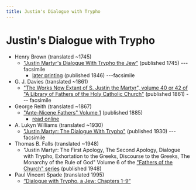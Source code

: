 ```yaml
---
title: Justin's Dialogue with Trypho
---
```


# Justin's Dialogue with Trypho

* Henry Brown (translated ~1745)
  * ["Justin Martyr's Dialogue With Trypho the Jew"](https://books.google.com/books?id=NIRPAAAAYAAJ) (published 1745) --- facsimile
    * [later printing](https://books.google.com/books?id=YCRLAQAAMAAJ) (published 1846) ---facsimile
* G. J. Davies (translated ~1861)
  * ["The Works Now Extant of S. Justin the Martyr", volume 40 or 42 of "A Library of Fathers of the Holy Catholic Church"](https://archive.org/details/worksnowextantof40just) (published 1861) --- facsimile
* George Reith (translated ~1867)
  * ["Ante-Nicene Fathers" Volume 1](anf.html) (published 1885)
    * [read online](http://www.ccel.org/ccel/schaff/anf01.viii.iv.html)
* A. Lukyn Williams (translated ~1930)
  * ["Justin Martyr: The Dialogue With Trypho"](https://archive.org/details/SPCKJustinMartyr) (published 1930) --- facsimile
* Thomas B. Falls (translated ~1948)
  * "Justin Martyr: The First Apology, The Second Apology, Dialogue with Trypho, Exhortation to the Greeks, Discourse to the Greeks, The Monarchy of the Rule of God" Volume 6 of the ["Fathers of the Church" series](fathersofthechurch.html) (published 1948)
* Paul Vincent Spade (translated 1995)
  * [“Dialogue with Trypho, a Jew: Chapters 1-9”](spade_dialoguewithtrypho.pdf)
